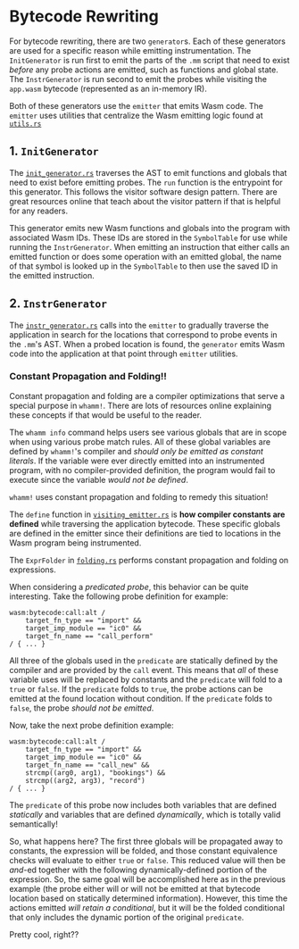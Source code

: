# Bytecode Rewriting #

For bytecode rewriting, there are two `generator`s.
Each of these generators are used for a specific reason while emitting instrumentation.
The `InitGenerator` is run first to emit the parts of the `.mm` script that need to exist _before_ any probe actions are emitted, such as functions and global state.
The `InstrGenerator` is run second to emit the probes while visiting the `app.wasm` bytecode (represented as an in-memory IR).

Both of these generators use the `emitter` that emits Wasm code.
The `emitter` uses utilities that centralize the Wasm emitting logic found at [`utils.rs`]

[`utils.rs`]: https://github.com/ejrgilbert/whamm/blob/master/src/emitter/utils.rs

## 1. `InitGenerator` ##

The [`init_generator.rs`] traverses the AST to emit functions and globals that need to exist before emitting probes.
The `run` function is the entrypoint for this generator.
This follows the visitor software design pattern.
There are great resources online that teach about the visitor pattern if that is helpful for any readers.

This generator emits new Wasm functions and globals into the program with associated Wasm IDs.
These IDs are stored in the `SymbolTable` for use while running the `InstrGenerator`.
When emitting an instruction that either calls an emitted function or does some operation with an emitted global, the name of that symbol is looked up in the `SymbolTable` to then use the saved ID in the emitted instruction.

[`init_generator.rs`]: https://github.com/ejrgilbert/whamm/blob/master/src/generator/rewriting/init_generator.rs

## 2. `InstrGenerator` ##

The [`instr_generator.rs`] calls into the `emitter` to gradually traverse the application in search for the locations that correspond to probe events in the `.mm`'s AST.
When a probed location is found, the `generator` emits Wasm code into the application at that point through `emitter` utilities.

[`instr_generator.rs`]: https://github.com/ejrgilbert/whamm/blob/master/src/generator/rewriting/instr_generator.rs

### Constant Propagation and Folding!! ###

Constant propagation and folding are a compiler optimizations that serve a special purpose in `whamm!`.
There are lots of resources online explaining these concepts if that would be useful to the reader.

The `whamm info` command helps users see various globals that are in scope when using various probe match rules.
All of these global variables are defined by `whamm!`'s compiler and _should only be emitted as constant literals_.
If the variable were ever directly emitted into an instrumented program, with no compiler-provided definition, the program would fail to execute since the variable _would not be defined_.

`whamm!` uses constant propagation and folding to remedy this situation!

The `define` function in [`visiting_emitter.rs`] is **how compiler constants are defined** while traversing the application bytecode.
These specific globals are defined in the emitter since their definitions are tied to locations in the Wasm program being instrumented.

The `ExprFolder` in [`folding.rs`] performs constant propagation and folding on expressions.

When considering a _predicated probe_, this behavior can be quite interesting.
Take the following probe definition for example:
```
wasm:bytecode:call:alt /
    target_fn_type == "import" &&
    target_imp_module == "ic0" &&
    target_fn_name == "call_perform"
/ { ... }
```

All three of the globals used in the `predicate` are statically defined by the compiler and are provided by the `call` event.
This means that _all_ of these variable uses will be replaced by constants and the `predicate` will fold to a `true` or `false`.
If the `predicate` folds to `true`, the probe actions can be emitted at the found location without condition.
If the `predicate` folds to `false`, the probe _should not be emitted_.

Now, take the next probe definition example:
```
wasm:bytecode:call:alt /
    target_fn_type == "import" &&
    target_imp_module == "ic0" &&
    target_fn_name == "call_new" &&
    strcmp((arg0, arg1), "bookings") &&
    strcmp((arg2, arg3), "record")
/ { ... }
```

The `predicate` of this probe now includes both variables that are defined _statically_ and variables that are defined _dynamically_, which is totally valid semantically!

So, what happens here?
The first three globals will be propagated away to constants, the expression will be folded, and those constant equivalence checks will evaluate to either `true` or `false`.
This reduced value will then be _and_-ed together with the following dynamically-defined portion of the expression.
So, the same goal will be accomplished here as in the previous example (the probe either will or will not be emitted at that bytecode location based on statically determined information).
However, this time the actions emitted _will retain a conditional_, but it will be the folded conditional that only includes the dynamic portion of the original `predicate`.

Pretty cool, right??

[`visiting_emitter.rs`]: https://github.com/ejrgilbert/whamm/blob/master/src/emitter/rewriting/*.rs
[`folding.rs`]: https://github.com/ejrgilbert/whamm/blob/master/src/generator/types.rs
